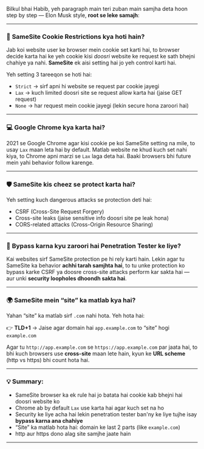 Bilkul bhai Habib, yeh paragraph main teri zuban main samjha deta hoon step by step — Elon Musk style, **root se leke samajh**:

---

### 🧠 **SameSite Cookie Restrictions kya hoti hain?**

Jab koi website user ke browser mein cookie set karti hai, to browser decide karta hai ke yeh cookie kisi *doosri* website ke request ke sath bhejni chahiye ya nahi. **SameSite** ek aisi setting hai jo yeh control karti hai.

Yeh setting 3 tareeqon se hoti hai:

* `Strict` → sirf apni hi website se request par cookie jayegi
* `Lax` → kuch limited doosri site se request allow karta hai (jaise GET request)
* `None` → har request mein cookie jayegi (lekin secure hona zaroori hai)

---

### 💻 **Google Chrome kya karta hai?**

2021 se Google Chrome agar kisi cookie pe koi SameSite setting na mile, to usay `Lax` maan leta hai by default. Matlab website ne khud kuch set nahi kiya, to Chrome apni marzi se `Lax` laga deta hai.
Baaki browsers bhi future mein yahi behavior follow karenge.

---

### 🛡️ **SameSite kis cheez se protect karta hai?**

Yeh setting kuch dangerous attacks se protection deti hai:

* CSRF (Cross-Site Request Forgery)
* Cross-site leaks (jaise sensitive info doosri site pe leak hona)
* CORS-related attacks (Cross-Origin Resource Sharing)

---

### 🎯 **Bypass karna kyu zaroori hai Penetration Tester ke liye?**

Kai websites sirf SameSite protection pe hi rely karti hain. Lekin agar tu SameSite ka behavior **achhi tarah samjhta hai**, to tu unke protection ko bypass karke CSRF ya doosre cross-site attacks perform kar sakta hai — aur unki **security loopholes dhoondh sakta hai**.

---

### 🌍 **SameSite mein “site” ka matlab kya hai?**

Yahan “site” ka matlab sirf `.com` nahi hota. Yeh hota hai:

👉 **TLD+1** → Jaise agar domain hai `app.example.com` to “site” hogi `example.com`

Agar tu `http://app.example.com` se `https://app.example.com` par jaata hai, to bhi kuch browsers use **cross-site** maan lete hain, kyun ke **URL scheme** (http vs https) bhi count hota hai.

---

### 💡 Summary:

* SameSite browser ka ek rule hai jo batata hai cookie kab bhejni hai doosri website ko
* Chrome ab by default `Lax` use karta hai agar kuch set na ho
* Security ke liye acha hai lekin penetration tester ban'ny ke liye tujhe isay **bypass karna ana chahiye**
* “Site” ka matlab hota hai: domain ke last 2 parts (like `example.com`)
* http aur https dono alag site samjhe jaate hain

---
